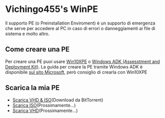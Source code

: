 # Vichingo455's WinPE
Il supporto PE (o Preinstallation Enviroment) è un supporto di emergenza che serve per accedere al PC in caso di errori o danneggiamenti ai file di sistema e molto altro.
## Come creare una PE
Per creare una PE puoi usare [Win10XPE](https://github.com/Vichingo455/WinPE/releases/download/Win10XPE/Win10XPE.zip) o [Windows ADK (Assesstment and Deployment Kit)](https://github.com/Vichingo455/WinPE/raw/main/Windows%20ADK%20Online.zip).
La guida per creare la PE tramite Windows ADK è disponibile [sul sito Microsoft](https://answers.microsoft.com/it-it/windows/forum/windows_10-windows_install/come-creare-un-supporto-di-avvio-windows-pe/293bf3b6-3efa-4562-b989-df27e0d7497b), però consiglio di crearla con Win10XPE
## Scarica la mia PE
* [Scarica VHD & ISO](magnet:?xt=urn:btih:25A63D19C55271E8D890A227BA641939A7EAA028&dn=Vichingo455%27s%20WinPE%20Final%205.7&tr=udp%3a%2f%2ftracker.openbittorrent.com%3a80%2fannounce&tr=udp%3a%2f%2ftracker.opentrackr.org%3a1337%2fannounce)(Download da BitTorrent)
* [Scarica ISO]()(Prossimamente...)
* [Scarica VHD]()(Prossimamente...)
